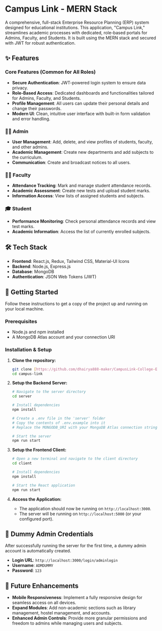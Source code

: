# Campus Link - MERN Stack

A comprehensive, full-stack Enterprise Resource Planning (ERP) system designed for educational institutions. This application, "Campus Link," streamlines academic processes with dedicated, role-based portals for Admins, Faculty, and Students. It is built using the MERN stack and secured with JWT for robust authentication.

## ✨ Features

### Core Features (Common for All Roles)
* **Secure Authentication**: JWT-powered login system to ensure data privacy.
* **Role-Based Access**: Dedicated dashboards and functionalities tailored for Admins, Faculty, and Students.
* **Profile Management**: All users can update their personal details and change their passwords.
* **Modern UI**: Clean, intuitive user interface with built-in form validation and error handling.

### 👨‍💻 Admin
* **User Management**: Add, delete, and view profiles of students, faculty, and other admins.
* **Academic Management**: Create new departments and add subjects to the curriculum.
* **Communication**: Create and broadcast notices to all users.

### 🧑‍🏫 Faculty
* **Attendance Tracking**: Mark and manage student attendance records.
* **Academic Assessment**: Create new tests and upload student marks.
* **Information Access**: View lists of assigned students and subjects.

### 🎓 Student
* **Performance Monitoring**: Check personal attendance records and view test marks.
* **Academic Information**: Access the list of currently enrolled subjects.

## 🛠️ Tech Stack

* **Frontend**: React.js, Redux, Tailwind CSS, Material-UI Icons
* **Backend**: Node.js, Express.js
* **Database**: MongoDB
* **Authentication**: JSON Web Tokens (JWT)

## 🚀 Getting Started

Follow these instructions to get a copy of the project up and running on your local machine.

### Prerequisites

* Node.js and npm installed
* A MongoDB Atlas account and your connection URI

### Installation & Setup

1.  **Clone the repository:**
    ```bash
    git clone [https://github.com/dhairya888-maker/CampusLink-College-ERP-Portal-](https://github.com/dhairya888-maker/CampusLink-College-ERP-Portal-)
    cd campus-link
    ```

2.  **Setup the Backend Server:**
    ```bash
    # Navigate to the server directory
    cd server

    # Install dependencies
    npm install

    # Create a .env file in the 'server' folder
    # Copy the contents of .env.example into it
    # Replace the MONGODB_URI with your MongoDB Atlas connection string

    # Start the server
    npm run start
    ```

3.  **Setup the Frontend Client:**
    ```bash
    # Open a new terminal and navigate to the client directory
    cd client

    # Install dependencies
    npm install

    # Start the React application
    npm run start
    ```

4.  **Access the Application:**
    * The application should now be running on `http://localhost:3000`.
    * The server will be running on `http://localhost:5000` (or your configured port).

## 🔑 Dummy Admin Credentials

After successfully running the server for the first time, a dummy admin account is automatically created.

* **Login URL**: `http://localhost:3000/login/adminlogin`
* **Username**: `ADMDUMMY`
* **Password**: `123`

## 🔮 Future Enhancements

* **Mobile Responsiveness**: Implement a fully responsive design for seamless access on all devices.
* **Expand Modules**: Add non-academic sections such as library management, hostel management, and accounts.
* **Enhanced Admin Controls**: Provide more granular permissions and freedom to admins while managing users and subjects.
